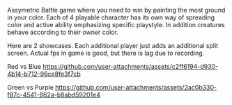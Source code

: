 Assymetric Battle game where you need to win by painting the most ground in your color. Each of 4 playable character has its own way of spreading color and active ability emphasizing specific playstyle. In addition creatures behave according to their owner color.

Here are 2 showcases. Each additional player just adds an additional split screen. Actual fps in game is good, but there is lag due to recording.

Red vs Blue
https://github.com/user-attachments/assets/c2ff6194-d930-4b14-b712-96ce8fe3f7cb

Green vs Purple
https://github.com/user-attachments/assets/2ac0b330-f87c-4541-862a-b8abd59201e4

